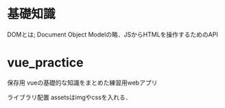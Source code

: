 # 基礎知識
DOMとは; Document Object Modelの略．JSからHTMLを操作するためのAPI


# vue_practice

保存用
vueの基礎的な知識をまとめた練習用webアプリ

ライブラリ配置
assetsはimgやcssを入れる．
